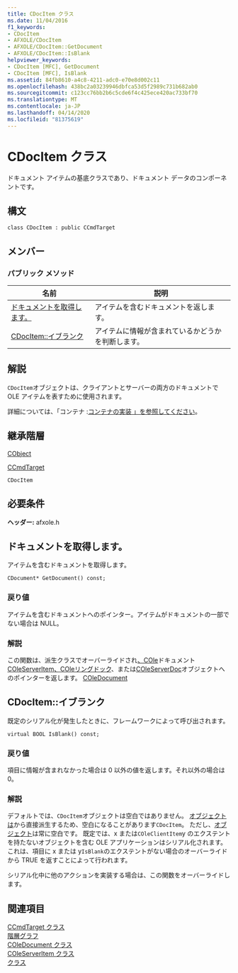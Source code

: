 ```yaml
---
title: CDocItem クラス
ms.date: 11/04/2016
f1_keywords:
- CDocItem
- AFXOLE/CDocItem
- AFXOLE/CDocItem::GetDocument
- AFXOLE/CDocItem::IsBlank
helpviewer_keywords:
- CDocItem [MFC], GetDocument
- CDocItem [MFC], IsBlank
ms.assetid: 84fb8610-a4c8-4211-adc0-e70e8d002c11
ms.openlocfilehash: 438bc2a03239946dbfca53d5f2989c731b682ab0
ms.sourcegitcommit: c123cc76bb2b6c5cde6f4c425ece420ac733bf70
ms.translationtype: MT
ms.contentlocale: ja-JP
ms.lasthandoff: 04/14/2020
ms.locfileid: "81375619"
---
```

# <a name="cdocitem-class"></a>CDocItem クラス

ドキュメント アイテムの基底クラスであり、ドキュメント データのコンポーネントです。

## <a name="syntax"></a>構文

```
class CDocItem : public CCmdTarget
```

## <a name="members"></a>メンバー

### <a name="public-methods"></a>パブリック メソッド

|名前|説明|
|----------|-----------------|
|[ドキュメントを取得します。](#getdocument)|アイテムを含むドキュメントを返します。|
|[CDocItem::イブランク](#isblank)|アイテムに情報が含まれているかどうかを判断します。|

## <a name="remarks"></a>解説

`CDocItem`オブジェクトは、クライアントとサーバーの両方のドキュメントで OLE アイテムを表すために使用されます。

詳細については、「コンテナ :[コンテナの実装 」を参照してください](../../mfc/containers-implementing-a-container.md)。

## <a name="inheritance-hierarchy"></a>継承階層

[CObject](../../mfc/reference/cobject-class.md)

[CCmdTarget](../../mfc/reference/ccmdtarget-class.md)

`CDocItem`

## <a name="requirements"></a>必要条件

**ヘッダー:** afxole.h

## <a name="cdocitemgetdocument"></a><a name="getdocument"></a>ドキュメントを取得します。

アイテムを含むドキュメントを取得します。

```
CDocument* GetDocument() const;
```

### <a name="return-value"></a>戻り値

アイテムを含むドキュメントへのポインター。アイテムがドキュメントの一部でない場合は NULL。

### <a name="remarks"></a>解説

この関数は、派生クラスでオーバーライドされ[、COle](../../mfc/reference/coleclientitem-class.md)ドキュメント[COleServerItem](../../mfc/reference/coleserveritem-class.md)[、COleリングドック](../../mfc/reference/colelinkingdoc-class.md)、または[COleServerDoc](../../mfc/reference/coleserverdoc-class.md)オブジェクトへのポインターを返します。 [COleDocument](../../mfc/reference/coledocument-class.md)

## <a name="cdocitemisblank"></a><a name="isblank"></a>CDocItem::イブランク

既定のシリアル化が発生したときに、フレームワークによって呼び出されます。

```
virtual BOOL IsBlank() const;
```

### <a name="return-value"></a>戻り値

項目に情報が含まれなかった場合は 0 以外の値を返します。それ以外の場合は 0。

### <a name="remarks"></a>解説

デフォルトでは、`CDocItem`オブジェクトは空白ではありません。 [オブジェクトは](../../mfc/reference/coleclientitem-class.md)から直接派生するため、空白になることがあります`CDocItem`。 ただし、[オブジェクト](../../mfc/reference/coleserveritem-class.md)は常に空白です。 既定では、x または`COleClientItem`y のエクステントを持たないオブジェクトを含む OLE アプリケーションはシリアル化されます。 これは、項目に x または y`IsBlank`のエクステントがない場合のオーバーライドから TRUE を返すことによって行われます。

シリアル化中に他のアクションを実装する場合は、この関数をオーバーライドします。

## <a name="see-also"></a>関連項目

[CCmdTarget クラス](../../mfc/reference/ccmdtarget-class.md)<br/>
[階層グラフ](../../mfc/hierarchy-chart.md)<br/>
[COleDocument クラス](../../mfc/reference/coledocument-class.md)<br/>
[COleServerItem クラス](../../mfc/reference/coleserveritem-class.md)<br/>
[クラス](../../mfc/reference/coleclientitem-class.md)
